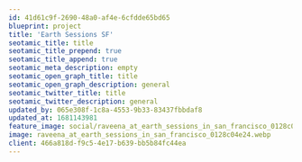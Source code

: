 ```yaml
---
id: 41d61c9f-2690-48a0-af4e-6cfdde65bd65
blueprint: project
title: 'Earth Sessions SF'
seotamic_title: title
seotamic_title_prepend: true
seotamic_title_append: true
seotamic_meta_description: empty
seotamic_open_graph_title: title
seotamic_open_graph_description: general
seotamic_twitter_title: title
seotamic_twitter_description: general
updated_by: 065e308f-1c8a-4553-9b33-83437fbbdaf8
updated_at: 1681143981
feature_image: social/raveena_at_earth_sessions_in_san_francisco_0128c04e24.webp
image: raveena_at_earth_sessions_in_san_francisco_0128c04e24.webp
client: 466a818d-f9c5-4e17-b639-bb5b84fc44ea
---
```

